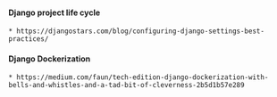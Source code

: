 #### Django project life cycle  

    * https://djangostars.com/blog/configuring-django-settings-best-practices/


#### Django Dockerization  
    
    * https://medium.com/faun/tech-edition-django-dockerization-with-bells-and-whistles-and-a-tad-bit-of-cleverness-2b5d1b57e289

    